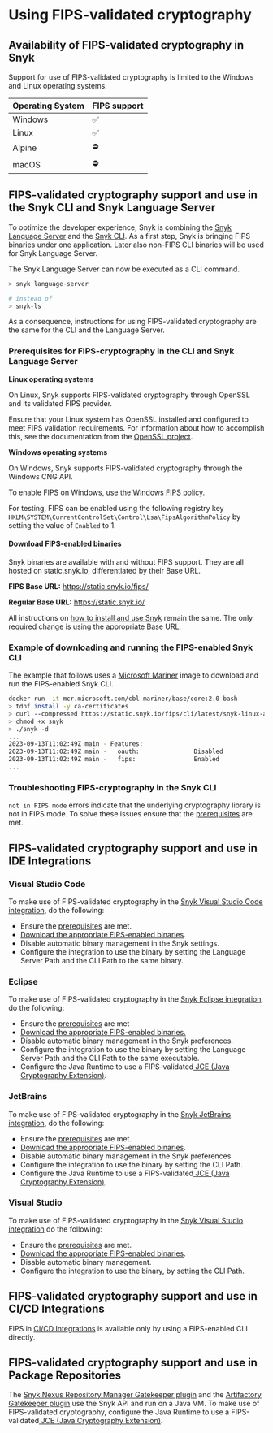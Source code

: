 # Using FIPS-validated cryptography

## Availability of FIPS-validated cryptography in Snyk

Support for use of FIPS-validated cryptography is limited to the Windows and Linux operating systems.

| Operating System | FIPS support |
| ---------------- | ------------ |
| Windows          | ✅            |
| Linux            | ✅            |
| Alpine           | ⛔            |
| macOS            | ⛔            |

## FIPS-validated cryptography support and use in the Snyk CLI and Snyk Language Server

To optimize the developer experience, Snyk is combining the [Snyk Language Server](../../integrations/ide-tools/language-server.md) and the [Snyk CLI](../getting-started-with-the-snyk-cli.md). As a first step, Snyk is bringing FIPS binaries under one application. Later also non-FIPS CLI binaries will be used for Snyk Language Server.

The Snyk Language Server can now be executed as a CLI command.

```bash
> snyk language-server

# instead of 
> snyk-ls
```

As a consequence, instructions for using FIPS-validated cryptography are the same for the CLI and the Language Server.

### Prerequisites for FIPS-cryptography in the CLI and Snyk Language Server

**Linux operating systems**

On Linux, Snyk supports FIPS-validated cryptography through OpenSSL and its validated FIPS provider.

Ensure that your Linux system has OpenSSL installed and configured to meet FIPS validation requirements. For information about how to accomplish this, see the documentation from the [OpenSSL project](https://www.openssl.org/docs/fips.html).

**Windows operating systems**

On Windows, Snyk supports FIPS-validated cryptography through the Windows CNG API.

To enable FIPS on Windows, [use the Windows FIPS policy](https://docs.microsoft.com/en-us/windows/security/threat-protection/fips-140-validation#step-3-enable-the-fips-security-policy).

For testing, FIPS can be enabled using the following registry key   `HKLM\SYSTEM\CurrentControlSet\Control\Lsa\FipsAlgorithmPolicy` by setting the value of `Enabled` to 1.

#### Download FIPS-enabled binaries

Snyk binaries are available with and without FIPS support. They are all hosted on static.snyk.io, differentiated by their Base URL.

**FIPS Base URL:** https://static.snyk.io/fips/

**Regular Base URL:** https://static.snyk.io/

All instructions on [how to install and use Snyk](../install-or-update-the-snyk-cli/) remain the same. The only required change is using the appropriate Base URL.

### Example of downloading and running the FIPS-enabled Snyk CLI

The example that follows uses a [Microsoft Mariner](https://mcr.microsoft.com/en-us/product/cbl-mariner/base/core/about) image to download and run the FIPS-enabled Snyk CLI.

```bash
docker run -it mcr.microsoft.com/cbl-mariner/base/core:2.0 bash
> tdnf install -y ca-certificates
> curl --compressed https://static.snyk.io/fips/cli/latest/snyk-linux-arm64 -o snyk
> chmod +x snyk
> ./snyk -d
...
2023-09-13T11:02:49Z main - Features:
2023-09-13T11:02:49Z main -   oauth:               Disabled
2023-09-13T11:02:49Z main -   fips:                Enabled
...
```

### Troubleshooting FIPS-cryptography in the Snyk CLI

`not in FIPS mode` errors indicate that the underlying cryptography library is not in FIPS mode. To solve these issues ensure that the [prerequisites](using-fips-validated-cryptography.md#prerequisites-for-fips-cryptography-in-the-cli-and-snyk-language-server) are met.

## FIPS-validated cryptography support and use in IDE Integrations

### Visual Studio Code

To make use of FIPS-validated cryptography in the [Snyk Visual Studio Code integration](../../integrations/ide-tools/visual-studio-code-extension/), do the following:

* Ensure the [prerequisites](using-fips-validated-cryptography.md#prerequisites-for-fips-cryptography-in-the-cli-and-snyk-language-server) are met.
* [Download the appropriate FIPS-enabled binaries](using-fips-validated-cryptography.md#download-fips-enabled-binaries).
* Disable automatic binary management in the Snyk settings.
* Configure the integration to use the binary by setting the Language Server Path and the CLI Path to the same binary.

### Eclipse

To make use of FIPS-validated cryptography in the [Snyk Eclipse integration](../../integrations/ide-tools/eclipse-plugin/), do the following:

* Ensure the [prerequisites](using-fips-validated-cryptography.md#prerequisites-for-fips-cryptography-in-the-cli-and-snyk-language-server) are met
* [Download the appropriate FIPS-enabled binaries.](using-fips-validated-cryptography.md#download-fips-enabled-binaries)
* Disable automatic binary management in the Snyk preferences.
* Configure the integration to use the binary by setting the Language Server Path and the CLI Path to the same executable.
* Configure the Java Runtime to use a FIPS-validated[ JCE (Java Cryptography Extension)](https://csrc.nist.gov/projects/cryptographic-module-validation-program/validated-modules/search?SearchMode=Basic\&ModuleName=java\&CertificateStatus=Active\&ValidationYear=0).

### JetBrains

To make use of FIPS-validated cryptography in the [Snyk JetBrains integration](../../integrations/ide-tools/jetbrains-plugins/), do the following:

* Ensure the [prerequisites](using-fips-validated-cryptography.md#prerequisites-for-fips-cryptography-in-the-cli-and-snyk-language-server) are met.
* [Download the appropriate FIPS-enabled binaries](using-fips-validated-cryptography.md#download-fips-enabled-binaries).
* Disable automatic binary management in the Snyk preferences.
* Configure the integration to use the binary by setting the CLI Path.
* Configure the Java Runtime to use a FIPS-validated[ JCE (Java Cryptography Extension)](https://csrc.nist.gov/projects/cryptographic-module-validation-program/validated-modules/search?SearchMode=Basic\&ModuleName=java\&CertificateStatus=Active\&ValidationYear=0).

### Visual Studio

To make use of FIPS-validated cryptography in the [Snyk Visual Studio integration](../../integrations/ide-tools/visual-studio-extension/) do the following:

* Ensure the [prerequisites](using-fips-validated-cryptography.md#prerequisites-for-fips-cryptography-in-the-cli-and-snyk-language-server) are met.
* [Download the appropriate FIPS-enabled binaries](using-fips-validated-cryptography.md#download-fips-enabled-binaries).
* Disable automatic binary management.
* Configure the integration to use the binary, by setting the CLI Path.

## FIPS-validated cryptography support and use in CI/CD Integrations

FIPS in [CI/CD Integrations](../../integrations/snyk-ci-cd-integrations/) is available only by using a FIPS-enabled CLI directly.

## FIPS-validated cryptography support and use in Package Repositories

The [Snyk Nexus Repository Manager Gatekeeper plugin](../../integrations/gatekeeper-plugins/nexus-repository-manager-gatekeeper-plugin.md) and the [Artifactory Gatekeeper plugin](../../integrations/gatekeeper-plugins/artifactory-gatekeeper-plugin-overview.md) use the Snyk API and run on a Java VM. To make use of FIPS-validated cryptography, configure the Java Runtime to use a FIPS-validated[ JCE (Java Cryptography Extension)](https://csrc.nist.gov/projects/cryptographic-module-validation-program/validated-modules/search?SearchMode=Basic\&ModuleName=java\&CertificateStatus=Active\&ValidationYear=0).
